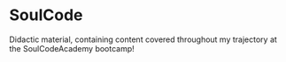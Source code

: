 # SoulCode
Didactic material, containing content covered throughout my trajectory at the SoulCodeAcademy bootcamp!
